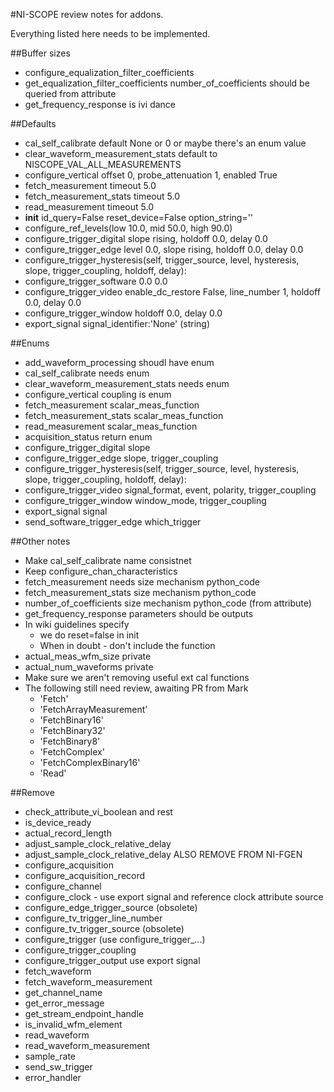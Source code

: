 #NI-SCOPE review notes for addons.

Everything listed here needs to be implemented.

##Buffer sizes

* configure_equalization_filter_coefficients
* get_equalization_filter_coefficients number_of_coefficients should be queried from attribute
* get_frequency_response is ivi dance

##Defaults

* cal_self_calibrate default None or 0 or maybe there's an enum value
* clear_waveform_measurement_stats default to NISCOPE_VAL_ALL_MEASUREMENTS
* configure_vertical offset 0, probe_attenuation 1, enabled True
* fetch_measurement timeout 5.0
* fetch_measurement_stats timeout 5.0
* read_measurement timeout 5.0
* __init__ id_query=False reset_device=False option_string=''
* configure_ref_levels(low 10.0, mid 50.0, high 90.0)
* configure_trigger_digital slope rising, holdoff 0.0, delay 0.0
* configure_trigger_edge level 0.0, slope rising, holdoff 0.0, delay 0.0
* configure_trigger_hysteresis(self, trigger_source, level, hysteresis, slope, trigger_coupling, holdoff, delay):
* configure_trigger_software 0.0 0.0
* configure_trigger_video enable_dc_restore False, line_number 1, holdoff 0.0, delay 0.0
* configure_trigger_window holdoff 0.0, delay 0.0
* export_signal signal_identifier:'None' (string)

##Enums

* add_waveform_processing shoudl have enum
* cal_self_calibrate needs enum
* clear_waveform_measurement_stats needs enum
* configure_vertical coupling is enum
* fetch_measurement scalar_meas_function
* fetch_measurement_stats scalar_meas_function
* read_measurement scalar_meas_function
* acquisition_status return enum
* configure_trigger_digital slope
* configure_trigger_edge slope, trigger_coupling
* configure_trigger_hysteresis(self, trigger_source, level, hysteresis, slope, trigger_coupling, holdoff, delay):
* configure_trigger_video signal_format, event, polarity, trigger_coupling
* configure_trigger_window window_mode, trigger_coupling
* export_signal signal
* send_software_trigger_edge which_trigger

##Other notes

* Make cal_self_calibrate name consistnet
* Keep configure_chan_characteristics
* fetch_measurement needs size mechanism python_code
* fetch_measurement_stats size mechanism python_code
* number_of_coefficients size mechanism python_code (from attribute)
* get_frequency_response parameters should be outputs
* In wiki guidelines specify
    * we do reset=false in init
    * When in doubt - don't include the function
* actual_meas_wfm_size private
* actual_num_waveforms private
* Make sure we aren't removing useful ext cal functions
* The following still need review, awaiting PR from Mark
    * 'Fetch'
    * 'FetchArrayMeasurement'
    * 'FetchBinary16'
    * 'FetchBinary32'
    * 'FetchBinary8'
    * 'FetchComplex'
    * 'FetchComplexBinary16'
    * 'Read'

##Remove

* check_attribute_vi_boolean and rest
* is_device_ready
* actual_record_length
* adjust_sample_clock_relative_delay
* adjust_sample_clock_relative_delay ALSO REMOVE FROM NI-FGEN
* configure_acquisition
* configure_acquisition_record
* configure_channel
* configure_clock - use export signal and reference clock attribute source
* configure_edge_trigger_source (obsolete)
* configure_tv_trigger_line_number
* configure_tv_trigger_source (obsolete)
* configure_trigger (use configure_trigger_...)
* configure_trigger_coupling
* configure_trigger_output use export signal
* fetch_waveform
* fetch_waveform_measurement
* get_channel_name
* get_error_message
* get_stream_endpoint_handle
* is_invalid_wfm_element
* read_waveform
* read_waveform_measurement
* sample_rate
* send_sw_trigger
* error_handler

